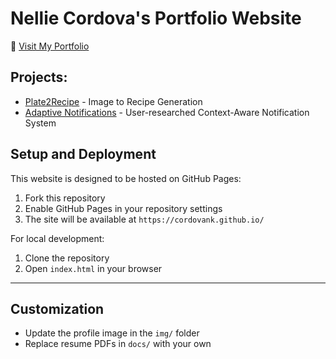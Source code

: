 # Nellie Cordova's Portfolio Website

🔗 [Visit My Portfolio](https://cordovank.github.io/)


## Projects:
- [Plate2Recipe](docs/reports/P2R_Report.pdf) - Image to Recipe Generation
- [Adaptive Notifications](docs/reports/HCI_Project.pdf) - User-researched Context-Aware Notification System


## Setup and Deployment
This website is designed to be hosted on GitHub Pages:

1. Fork this repository
2. Enable GitHub Pages in your repository settings
3. The site will be available at `https://cordovank.github.io/`

For local development:

1. Clone the repository
2. Open `index.html` in your browser

---

## Customization

- Update the profile image in the `img/` folder
- Replace resume PDFs in `docs/` with your own